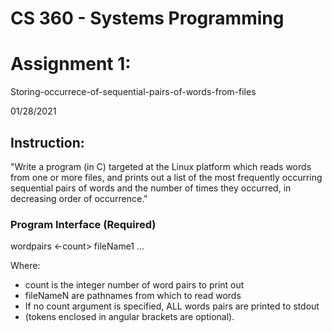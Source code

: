 # CS 360 - Systems Programming

<h1> Assignment 1:  </h1>
<p> Storing-occurrece-of-sequential-pairs-of-words-from-files </p>

01/28/2021

<h2> Instruction: </h2>

<p>"Write a program (in C) targeted at the Linux platform which reads words from one or more files, and prints out a list
of the most frequently occurring sequential pairs of words and the number of times they occurred, in decreasing order of
occurrence."</p>

<h3> Program Interface (Required) </h3>

wordpairs <-count> fileName1 <fileName2> <fileName3> ...
    
Where: 
<ul>
    <li>count is the integer number of word pairs to print out</li>
    <li>fileNameN are pathnames from which to read words</li> 
    <li>If no count argument is specified, ALL words pairs are printed to stdout</li>
    <li>(tokens enclosed in angular brackets are optional).</li>
</ul>

